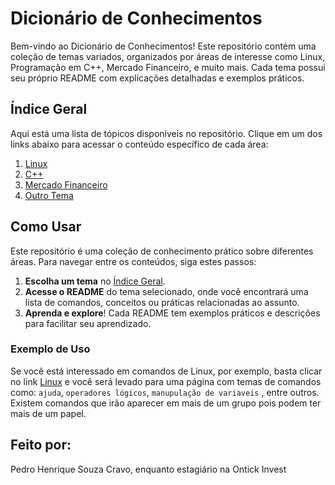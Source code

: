 # Dicionário de Conhecimentos

Bem-vindo ao Dicionário de Conhecimentos! Este repositório contém uma coleção de temas variados, organizados por áreas de interesse como Linux, Programação em C++, Mercado Financeiro, e muito mais. Cada tema possui seu próprio README com explicações detalhadas e exemplos práticos.

## Índice Geral

Aqui está uma lista de tópicos disponíveis no repositório. Clique em um dos links abaixo para acessar o conteúdo específico de cada área:

1. [Linux](./Linux/Linux.md)
2. [C++](./C++/C++.md)
3. [Mercado Financeiro](./MercadoFinanceiro/MercadoFinanceiro.md)
4. [Outro Tema](./outro-tema/README.md)

## Como Usar

Este repositório é uma coleção de conhecimento prático sobre diferentes áreas. Para navegar entre os conteúdos, siga estes passos:

1. **Escolha um tema** no [Índice Geral](#índice-geral).
2. **Acesse o README** do tema selecionado, onde você encontrará uma lista de comandos, conceitos ou práticas relacionadas ao assunto.
3. **Aprenda e explore**! Cada README tem exemplos práticos e descrições para facilitar seu aprendizado.

### Exemplo de Uso

Se você está interessado em comandos de Linux, por exemplo, basta clicar no link [Linux](./linux/README.md) e você será levado para uma página com temas de comandos como: `ajuda`, `operadores lógicos`, `manupulação de variaveis` , entre outros. Existem comandos que irão aparecer em mais de um grupo pois podem ter mais de um papel.

## Feito por:
Pedro Henrique Souza Cravo, enquanto estagiário na Ontick Invest


